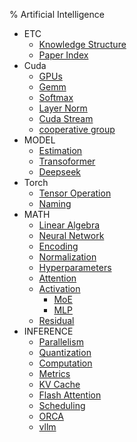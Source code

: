 % Artificial Intelligence

- ETC
    - [Knowledge Structure](./knowledge_structure.md)
    - [Paper Index](./Paper_Index.md)
- Cuda
    - [GPUs](./GPUs.md)
    - [Gemm](./gemm.md)
    - [Softmax](./softmax.md)
    - [Layer Norm](./layernorm.md)
    - [Cuda Stream](./cuda_stream.md)
    - [cooperative group](./cooperative_group.md)
- MODEL
    - [Estimation](./Estimation.md)
    - [Transoformer](./Transoformer.md)
    - [Deepseek](./Deepseek.md)
- Torch
    - [Tensor Operation](./tensor_operation.md)
    - [Naming](./Naming.md)
- MATH
    - [Linear Algebra](./Linear_Algebra.md)
    - [Neural Network](./neural_network.md)
    - [Encoding](./Encoding.md)
    - [Normalization](./Normalization.md)
    - [Hyperparameters](./Hyperparameters.md)
    - [Attention](./Attention.md)
    - [Activation](./Activation.md)
        - [MoE](./MoE.md)
        - [MLP](./MLP.md)
    - [Residual](./Residual.md)
- INFERENCE
    - [Parallelism](./Parallelism.md)
    - [Quantization](./Quantization.md)
    - [Computation](./Computation.md)
    - [Metrics](./Metrics.md)
    - [KV Cache](./KV_Cache.md)
    - [Flash Attention](./Flash_Attention.md)
    - [Scheduling](./Scheduling.md)
    - [ORCA](./ORCA.md)
    - [vllm](./vllm.md)
